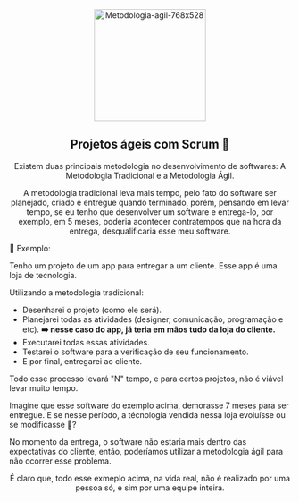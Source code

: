 <div align= "center">

<a href="https://ibb.co/VxT3kgv">
   <img height= "200"  src="https://i.ibb.co/qCpx2NR/Metodologia-agil-768x528.png" alt="Metodologia-agil-768x528" border="0" /></a>
   
## Projetos ágeis com Scrum 🚀

Existem duas principais metodologia no desenvolvimento de softwares: A Metodologia Tradicional e a Metodologia Ágil.

A metodologia tradicional leva mais tempo, pelo fato do software ser planejado, criado e entregue quando terminado, porém, pensando em levar tempo, se eu tenho que desenvolver um software e entrega-lo, por exemplo, em 5 meses, poderia acontecer contratempos que na hora da entrega, desqualificaria esse meu software.
</div>

📝 Exemplo:

Tenho um projeto de um app para entregar a um cliente. Esse app é uma loja de tecnologia.

Utilizando a metodologia tradicional:
   - Desenharei o projeto (como ele será).
   - Planejarei todas as atividades (designer, comunicação, programação e etc). **➡️ nesse caso do app, já teria em mãos tudo da loja do cliente.**
   - Executarei todas essas atividades.
   - Testarei o software para a verificação de seu funcionamento.
   - E por final, entregarei ao cliente.
  
Todo esse processo levará "N" tempo, e para certos projetos, não é viável levar muito tempo.

Imagine que esse software do exemplo acima, demorasse 7 meses para ser entregue. E se nesse período, a técnologia vendida nessa loja evoluísse ou se modificasse 🤔?

No momento da entrega, o software não estaria mais dentro das expectativas  do cliente, então, poderíamos utilizar a metodologia ágil para não ocorrer esse problema.

<div align= "center">

É claro que, todo esse exmeplo acima, na vida real, não é realizado por uma pessoa só, e sim por uma equipe inteira.
</div>
